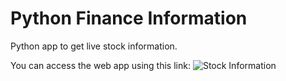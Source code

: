 # Python Finance Information

Python app to get live stock information.

You can access the web app using this link: ![Stock Information](http://siddhantparmar15.pythonanywhere.com/)
